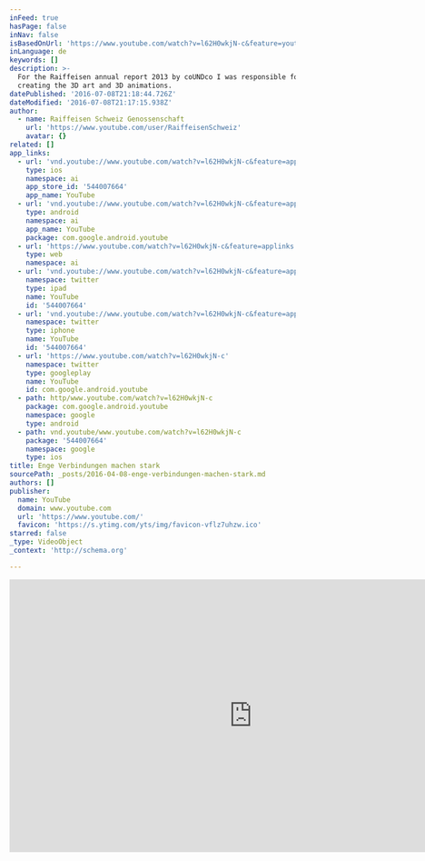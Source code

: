 ```yaml
---
inFeed: true
hasPage: false
inNav: false
isBasedOnUrl: 'https://www.youtube.com/watch?v=l62H0wkjN-c&feature=youtu.be'
inLanguage: de
keywords: []
description: >-
  For the Raiffeisen annual report 2013 by coUNDco I was responsible for
  creating the 3D art and 3D animations.
datePublished: '2016-07-08T21:18:44.726Z'
dateModified: '2016-07-08T21:17:15.938Z'
author:
  - name: Raiffeisen Schweiz Genossenschaft
    url: 'https://www.youtube.com/user/RaiffeisenSchweiz'
    avatar: {}
related: []
app_links:
  - url: 'vnd.youtube://www.youtube.com/watch?v=l62H0wkjN-c&feature=applinks'
    type: ios
    namespace: ai
    app_store_id: '544007664'
    app_name: YouTube
  - url: 'vnd.youtube://www.youtube.com/watch?v=l62H0wkjN-c&feature=applinks'
    type: android
    namespace: ai
    app_name: YouTube
    package: com.google.android.youtube
  - url: 'https://www.youtube.com/watch?v=l62H0wkjN-c&feature=applinks'
    type: web
    namespace: ai
  - url: 'vnd.youtube://www.youtube.com/watch?v=l62H0wkjN-c&feature=applinks'
    namespace: twitter
    type: ipad
    name: YouTube
    id: '544007664'
  - url: 'vnd.youtube://www.youtube.com/watch?v=l62H0wkjN-c&feature=applinks'
    namespace: twitter
    type: iphone
    name: YouTube
    id: '544007664'
  - url: 'https://www.youtube.com/watch?v=l62H0wkjN-c'
    namespace: twitter
    type: googleplay
    name: YouTube
    id: com.google.android.youtube
  - path: http/www.youtube.com/watch?v=l62H0wkjN-c
    package: com.google.android.youtube
    namespace: google
    type: android
  - path: vnd.youtube/www.youtube.com/watch?v=l62H0wkjN-c
    package: '544007664'
    namespace: google
    type: ios
title: Enge Verbindungen machen stark
sourcePath: _posts/2016-04-08-enge-verbindungen-machen-stark.md
authors: []
publisher:
  name: YouTube
  domain: www.youtube.com
  url: 'https://www.youtube.com/'
  favicon: 'https://s.ytimg.com/yts/img/favicon-vflz7uhzw.ico'
starred: false
_type: VideoObject
_context: 'http://schema.org'

---
```

<iframe src="https://cdn.embedly.com/widgets/media.html?src=https%3A%2F%2Fwww.youtube.com%2Fembed%2Fl62H0wkjN-c%3Ffeature%3Doembed&amp;url=https%3A%2F%2Fwww.youtube.com%2Fwatch%3Fv%3Dl62H0wkjN-c%26feature%3Dyoutu.be&amp;image=https%3A%2F%2Fi.ytimg.com%2Fvi%2Fl62H0wkjN-c%2Fhqdefault.jpg&amp;key=b7d04c9b404c499eba89ee7072e1c4f7&amp;type=text%2Fhtml&amp;schema=youtube" width="854" height="480" scrolling="no" frameborder="0" allowfullscreen="allowfullscreen" style=""></iframe>